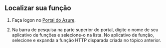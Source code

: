 ## <a name="find-your-function"></a>Localizar sua função    

1. Faça logon no [Portal do Azure](https://portal.azure.com/). 

2. Na barra de pesquisa na parte superior do portal, digite o nome de seu aplicativo de funções e selecione-o na lista. No aplicativo de função, selecione e expanda a função HTTP disparada criada no tópico anterior. 